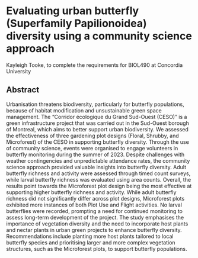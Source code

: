 # Evaluating urban butterfly (Superfamily Papilionoidea) diversity using a community science approach

Kayleigh Tooke, to complete the requirements for BIOL490 at Concordia University

## Abstract
Urbanisation threatens biodiversity, particularly for butterfly populations, because of habitat modification and unsustainable green space management. The “Corridor écologique du Grand Sud-Ouest (CESO)” is a green infrastructure project that was carried out in the Sud-Ouest borough of Montreal, which aims to better support urban biodiversity. We assessed the effectiveness of three gardening plot designs (Floral, Shrubby, and Microforest) of the CESO in supporting butterfly diversity. Through the use of community science, events were organised to engage volunteers in butterfly monitoring during the summer of 2023. Despite challenges with weather contingencies and unpredictable attendance rates, the community science approach provided valuable insights into butterfly diversity. Adult butterfly richness and activity were assessed through timed count surveys, while larval butterfly richness was evaluated using area counts. Overall, the results point towards the Microforest plot design being the most effective at supporting higher butterfly richness and activity. While adult butterfly richness did not significantly differ across plot designs, Microforest plots exhibited more instances of both Plot Use and Flight activities. No larval butterflies were recorded, prompting a need for continued monitoring to assess long-term development of the project. The study emphasises the importance of vegetation diversity and the need to incorporate host plants and nectar plants in urban green projects to enhance butterfly diversity. Recommendations include planting more host plants tailored to local butterfly species and prioritising larger and more complex vegetation structures, such as the Microforest plots, to support butterfly populations.
